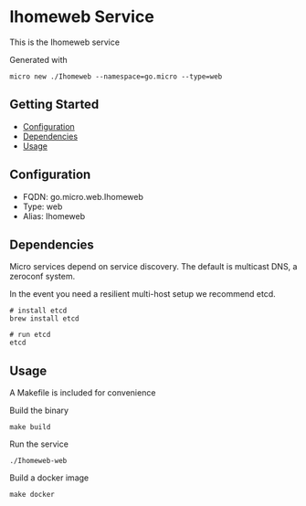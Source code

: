 # Ihomeweb Service

This is the Ihomeweb service

Generated with

```
micro new ./Ihomeweb --namespace=go.micro --type=web
```

## Getting Started

- [Configuration](#configuration)
- [Dependencies](#dependencies)
- [Usage](#usage)

## Configuration

- FQDN: go.micro.web.Ihomeweb
- Type: web
- Alias: Ihomeweb

## Dependencies

Micro services depend on service discovery. The default is multicast DNS, a zeroconf system.

In the event you need a resilient multi-host setup we recommend etcd.

```
# install etcd
brew install etcd

# run etcd
etcd
```

## Usage

A Makefile is included for convenience

Build the binary

```
make build
```

Run the service
```
./Ihomeweb-web
```

Build a docker image
```
make docker
```